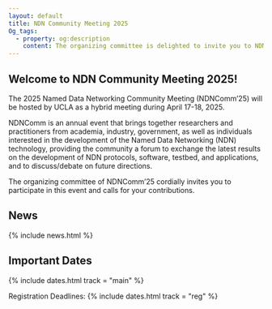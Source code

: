 ```yaml
---
layout: default
title: NDN Community Meeting 2025
Og_tags:
  - property: og:description
    content: The organizing committee is delighted to invite you to NDN Community Meeting 2025.
---
```


## Welcome to NDN Community Meeting 2025!

The 2025 Named Data Networking Community Meeting (NDNComm’25) will be hosted by UCLA as a hybrid meeting during April 17-18, 2025.

NDNComm is an annual event that brings together researchers and practitioners from academia, industry, government, as well as individuals interested in the development of the Named Data Networking (NDN) technology, providing the community a forum to exchange the latest results on the development of NDN protocols, software, testbed, and applications, and to discuss/debate on future directions.

The organizing committee of NDNComm’25 cordially invites you to participate in this event and calls for your contributions. 

## News
{% include news.html %}

## Important Dates
{% include dates.html track = "main" %}

Registration Deadlines:
{% include dates.html track = "reg" %}
